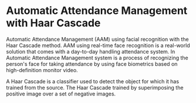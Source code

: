 # Automatic Attendance Management with Haar Cascade

Automatic Attendance Management (AAM) using facial recognition with the Haar Cascade method. AAM using real-time face recognition is a real-world solution that comes with a day-to-day handling attendance system. In Automatic Attendance Management system is a process of recognizing the person's face for taking attendance by using face biometrics based on high-definition monitor video.

A Haar Cascade is a classifier used to detect the object for which it has trained from the source. The Haar Cascade trained by superimposing the positive image over a set of negative images.
